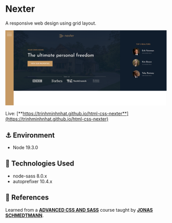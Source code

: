 # Nexter

A responsive web design using grid layout.

![Web's preview](./img/banner.png)

Live: [**https://trinhminhnhat.github.io/html-css-nexter**](https://trinhminhnhat.github.io/html-css-nexter)

## ⚓ Environment

- Node 19.3.0

## 🚀 Technologies Used

- node-sass 8.0.x
- autoprefixer 10.4.x

## 📖 References

Learned from a [**ADVANCED CSS AND SASS**](https://www.udemy.com/course/advanced-css-and-sass) course taught by [**JONAS SCHMEDTMANN**](https://twitter.com/jonasschmedtman).
